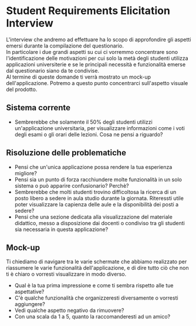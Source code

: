 # Student Requirements Elicitation Interview

L'interview che andremo ad effettuare ha lo scopo di approfondire gli aspetti emersi durante la compilazione del questionario.  
In particolare i due grandi aspetti su cui ci vorremmo concentrare sono l'identificazione delle motivazioni per cui solo la metà degli studenti utilizza applicazioni universiterie e se le principali necessità e funzionalità emerse dal questionario siano da te condivise.  
Al termine di queste domande ti verrà mostrato un mock-up dell'applicazione. Potremo a questo punto concentrarci sull'aspetto visuale del prodotto.

## Sistema corrente

- Sembrerebbe che solamente il 50% degli studenti utilizzi un'applicazione universitaria, per visualizzare informazioni come i voti degli esami o gli orari delle lezioni. Cosa ne pensi a riguardo?

## Risoluzione delle problematiche

- Pensi che un'unica applicazione possa rendere la tua esperienza migliore?
- Pensi sia un punto di forza racchiundere molte funzionalità in un solo sistema o può apparire confusionario? Perchè?
- Sembrerebbe che molti studenti trovino difficoltosa la ricerca di un posto libero a sedere in aula studio durante la giornata. Riteressti utile poter visualizzare la capienza delle aule e la disponibilità dei posti a sedere?
- Pensi che una sezione dedicata alla visualizzazione del materiale didattico, messo a disposizione dai docenti o condiviso tra gli studenti sia necessaria in questa applicazione?

## Mock-up

Ti chiediamo di navigare tra le varie schermate che abbiamo realizzato per riassumere le varie funzionalità dell'applicazione, e di dire tutto ciò che non ti è chiaro o vorresti visualizzare in modo diverso.

- Qual è la tua prima impressione e come ti sembra rispetto alle tue aspettative?
- C'è qualche funzionalità che organizzeresti diversamente o vorresti aggiungere?
- Vedi qualche aspetto negativo da rimuovere?
- Con una scala da 1 a 5, quanto la raccomanderesti ad un amico?
